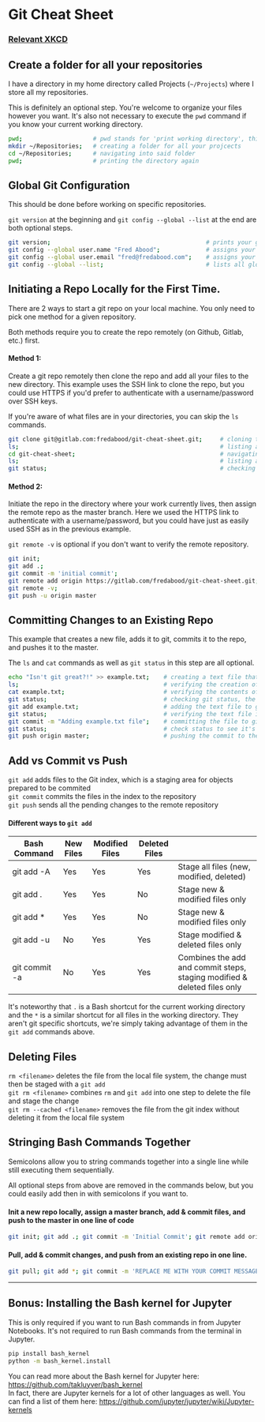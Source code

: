 # Git Cheat Sheet

### [Relevant XKCD](https://xkcd.com/1597/)

## Create a folder for all your repositories

I have a directory in my home directory called Projects (`~/Projects`) where I store all my repositories.

This is definitely an optional step. You're welcome to organize your files however you want. It's also not necessary to execute the `pwd` command if you know your current working directory.

```bash
pwd;                    # pwd stands for 'print working directory', this will print your current path
mkdir ~/Repositories;   # creating a folder for all your projcects
cd ~/Repositories;      # navigating into said folder
pwd;                    # printing the directory again
```

## Global Git Configuration

This should be done before working on specific repositories.

`git version` at the beginning and `git config --global --list` at the end are both optional steps.

```bash
git version;                                            # prints your git version
git config --global user.name "Fred Abood";             # assigns your name as the user to your global git settings
git config --global user.email "fred@fredabood.com";    # assigns your email to your global git settings
git config --global --list;                             # lists all global git settings
```

## Initiating a Repo Locally for the First Time.

There are 2 ways to start a git repo on your local machine. You only need to pick one method for a given repository.

Both methods require you to create the repo remotely (on Github, Gitlab, etc.) first.

#### Method 1:
Create a git repo remotely then clone the repo and add all your files to the new directory. This example uses the SSH link to clone the repo, but you could use HTTPS if you'd prefer to authenticate with a username/password over SSH keys.

If you're aware of what files are in your directories, you can skip the `ls` commands.

```bash
git clone git@gitlab.com:fredabood/git-cheat-sheet.git;     # cloning the remote repo to your local machine
ls;                                                         # listing all files in your current working directory
cd git-cheat-sheet;                                         # navigating into the git repo we just cloned
ls;                                                         # listing all the files the repo
git status;                                                 # checking the status of the repo against the master branch
```

#### Method 2:

Initiate the repo in the directory where your work currently lives, then assign the remote repo as the master branch. Here we used the HTTPS link to authenticate with a username/password, but you could have just as easily used SSH as in the previous example.

`git remote -v` is optional if you don't want to verify the remote repository.

```bash
git init;                                                                # initiates a repo locally
git add .;                                                               # adds all files to the repo
git commit -m 'initial commit';                                          # commits all the files to the repo
git remote add origin https://gitlab.com/fredabood/git-cheat-sheet.git;  # assigns a remote repo as the master branch
git remote -v;                                                           # verifies the remote repository is there
git push -u origin master                                                # pushes the commit to the remote repo
```

## Committing Changes to an Existing Repo

This example that creates a new file, adds it to git, commits it to the repo, and pushes it to the master.

The `ls` and `cat` commands as well as `git status` in this step are all optional.

```bash
echo "Isn't git great?!" >> example.txt;    # creating a text file that contains
ls;                                         # verifying the creation of the text file
cat example.txt;                            # verifying the contents of the text file
git status;                                 # checking git status, the file we created is currently untracked.
git add example.txt;                        # adding the text file to git
git status;                                 # verifying the text file is now tracked
git commit -m "Adding example.txt file";    # committing the file to git
git status;                                 # check status to see it's been committed
git push origin master;                     # pushing the commit to the master branch
```

## Add vs Commit vs Push

`git add` adds files to the Git index, which is a staging area for objects prepared to be commited  
`git commit` commits the files in the index to the repository  
`git push` sends all the pending changes to the remote repository

#### Different ways to `git add`

|Bash Command|New Files|Modified Files|Deleted Files||
|------------|---------|--------------|-------------|-------|
|git add -A|Yes|Yes|Yes|Stage all files (new, modified, deleted)|
|git add . |Yes|Yes|No|Stage new & modified files only|
|git add * |Yes|Yes|No|Stage new & modified files only|
|git add -u|No|Yes|Yes|Stage modified & deleted files only|
|git commit -a|No|Yes|Yes|Combines the add and commit steps, staging modified & deleted files only|

It's noteworthy that ` . ` is a Bash shortcut for the current working directory and the ` * ` is a similar shortcut for all files in the working directory. They aren't git specific shortcuts, we're simply taking advantage of them in the `git add` commands above.

## Deleting Files

`rm <filename>` deletes the file from the local file system, the change must then be staged with a `git add`  
`git rm <filename>` combines `rm` and `git add` into one step to delete the file and stage the change  
`git rm --cached <filename>` removes the file from the git index without deleting it from the local file system

## Stringing Bash Commands Together

Semicolons allow you to string commands together into a single line while still executing them sequentially.

All optional steps from above are removed in the commands below, but you could easily add then in with semicolons if you want to.

#### Init a new repo locally, assign a master branch, add & commit files, and push to the master in one line of code
```bash
git init; git add .; git commit -m 'Initial Commit'; git remote add origin git@gitlab.com:fredabood/git-cheat-sheet.git; git push -u origin master;
```

#### Pull, add & commit changes, and push from an existing repo in one line.
```bash
git pull; git add *; git commit -m 'REPLACE ME WITH YOUR COMMIT MESSAGE'; git push;
```
--------

## Bonus: Installing the Bash kernel for Jupyter

This is only required if you want to run Bash commands in from Jupyter Notebooks. It's not required to run Bash commands from the terminal in Jupyter.

```bash
pip install bash_kernel
python -m bash_kernel.install
```

You can read more about the Bash kernel for Jupyter here: https://github.com/takluyver/bash_kernel  
In fact, there are Jupyter kernels for a lot of other languages as well. You can find a list of them here: https://github.com/jupyter/jupyter/wiki/Jupyter-kernels  
